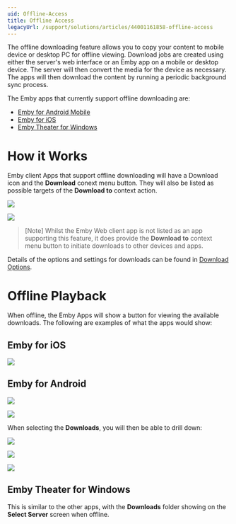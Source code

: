 ```yaml
---
uid: Offline-Access
title: Offline Access
legacyUrl: /support/solutions/articles/44001161858-offline-access
---
```


The offline downloading feature allows you to copy your content to mobile device or desktop PC for offline viewing. Download jobs are created using either the server's web interface or an Emby app on a mobile or desktop device. The server will then convert the media for the device as necessary. The apps will then download the content by running a periodic background sync process.

The Emby apps that currently support offline downloading are:

* [Emby for Android Mobile](Android-Mobile.md)
* [Emby for iOS](iOS.md)
* [Emby Theater for Windows](Emby-Theater-for-Windows.md)

# How it Works

Emby client Apps that support offline downloading will have a Download icon and the **Download** conext menu button. They will also be listed as possible targets of the **Download to** context action.

![](images/apps/downloads1.png)

![](images/apps/downloads2.png)

> [Note]
> Whilst the Emby Web client app is not listed as an app supporting this feature, it does provide the **Download to** context menu button to initiate downloads to other devices and apps.

Details of the options and settings for downloads can be found in [Download Options](Sync.md).

# Offline Playback

When offline, the Emby Apps will show a button for viewing the available downloads. The following are examples of what the apps would show:

## Emby for iOS

![](images/apps/offlinedownloads3.png)


## Emby for Android

![](images/apps/offlinedownloads1.png)

![](images/apps/offlinedownloads2.png)

When selecting the **Downloads**, you will then be able to drill down:

![](images/apps/offlinedownloads4.png)

![](images/apps/offlinedownloads5.png)

![](images/apps/offlinedownloads6.png)

## Emby Theater for Windows

This is similar to the other apps, with the **Downloads** folder showing on the **Select Server** screen when offline.